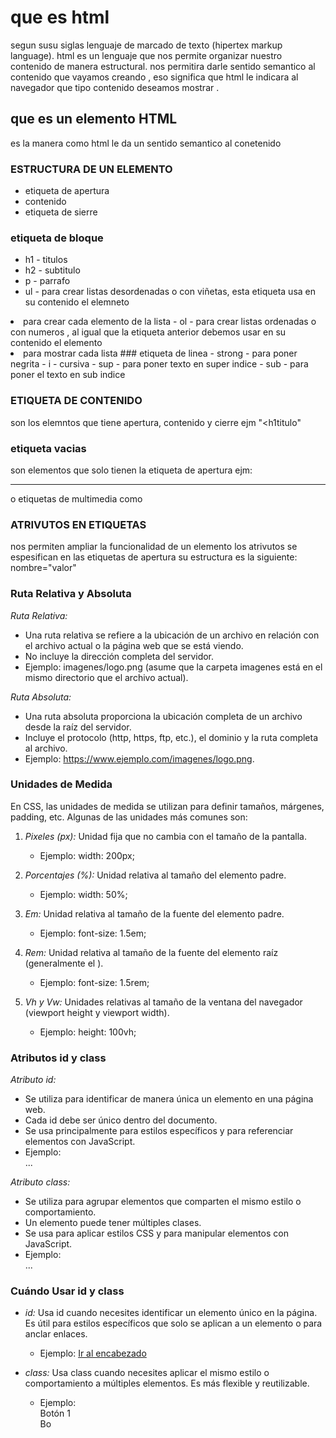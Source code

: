 # que es html 
segun susu siglas lenguaje de marcado de texto 
 (hipertex markup language).
 html es un lenguaje que nos permite organizar 
 nuestro contenido de manera estructural.
 nos permitira darle sentido semantico al contenido
 que vayamos creando , eso significa que html le
 indicara al navegador que tipo contenido 
 deseamos mostrar .
 ## que es un elemento HTML 
 es la manera como html le da un sentido semantico 
 al conetenido 
 ### ESTRUCTURA DE UN ELEMENTO
- etiqueta de apertura
- contenido 
- etiqueta de sierre 
### etiqueta de bloque 
- h1 - titulos
- h2 - subtitulo
- p - parrafo
- ul - para crear listas desordenadas o con viñetas, esta etiqueta usa en su contenido el elemneto 
<li> para crear cada elemento de la lista 
- ol - para crear listas ordenadas o con numeros ,
al igual que la etiqueta anterior  debemos usar en 
su contenido el elemento  <li> para mostrar cada lista 
### etiqueta de linea
- strong - para poner negrita 
- i - cursiva
- sup - para poner texto en super indice 
- sub - para poner el texto en sub indice

### ETIQUETA DE CONTENIDO
son los elemntos que tiene apertura, contenido y 
cierre ejm "<h1titulo</h1>"
### etiqueta vacias 
son elementos que solo tienen la etiqueta de apertura ejm: <hr> o etiquetas de multimedia
como <img>
### ATRIVUTOS EN ETIQUETAS 
nos permiten ampliar la funcionalidad de un elemento los atrivutos se espesifican 
en las etiquetas de apertura su estructura es la siguiente: nombre="valor"


### Ruta Relativa y Absoluta

*Ruta Relativa:*
- Una ruta relativa se refiere a la ubicación de un archivo en relación con el archivo actual o la página web que se está viendo.
- No incluye la dirección completa del servidor.
- Ejemplo: imagenes/logo.png (asume que la carpeta imagenes está en el mismo directorio que el archivo actual).

*Ruta Absoluta:*
- Una ruta absoluta proporciona la ubicación completa de un archivo desde la raíz del servidor.
- Incluye el protocolo (http, https, ftp, etc.), el dominio y la ruta completa al archivo.
- Ejemplo: https://www.ejemplo.com/imagenes/logo.png.

### Unidades de Medida

En CSS, las unidades de medida se utilizan para definir tamaños, márgenes, padding, etc. Algunas de las unidades más comunes son:

1. *Pixeles (px):* Unidad fija que no cambia con el tamaño de la pantalla.
   - Ejemplo: width: 200px;

2. *Porcentajes (%):* Unidad relativa al tamaño del elemento padre.
   - Ejemplo: width: 50%;

3. *Em:* Unidad relativa al tamaño de la fuente del elemento padre.
   - Ejemplo: font-size: 1.5em;

4. *Rem:* Unidad relativa al tamaño de la fuente del elemento raíz (generalmente el <html>).
   - Ejemplo: font-size: 1.5rem;

5. *Vh y Vw:* Unidades relativas al tamaño de la ventana del navegador (viewport height y viewport width).
   - Ejemplo: height: 100vh;

### Atributos id y class

*Atributo id:*
- Se utiliza para identificar de manera única un elemento en una página web.
- Cada id debe ser único dentro del documento.
- Se usa principalmente para estilos específicos y para referenciar elementos con JavaScript.
- Ejemplo: <div id="header">...</div>

*Atributo class:*
- Se utiliza para agrupar elementos que comparten el mismo estilo o comportamiento.
- Un elemento puede tener múltiples clases.
- Se usa para aplicar estilos CSS y para manipular elementos con JavaScript.
- Ejemplo: <div class="container">...</div>

### Cuándo Usar id y class

- *id:* Usa id cuando necesites identificar un elemento único en la página. Es útil para estilos específicos que solo se aplican a un elemento o para anclar enlaces.
  - Ejemplo: <a href="#header">Ir al encabezado</a>

- *class:* Usa class cuando necesites aplicar el mismo estilo o comportamiento a múltiples elementos. Es más flexible y reutilizable.
  - Ejemplo: <div class="button">Botón 1</div><div class="button">Bo